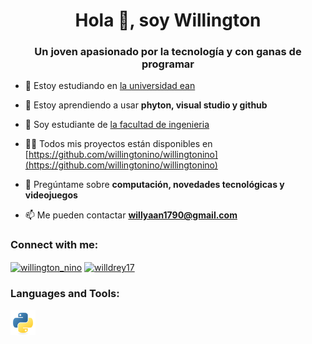 <h1 align="center">Hola 👋, soy Willington</h1>
<h3 align="center">Un joven apasionado por la tecnología y con ganas de programar</h3>

- 🔭 Estoy estudiando en [la universidad ean](https://universidadean.edu.co/)

- 🌱 Estoy aprendiendo a usar **phyton, visual studio y github**

- 👯 Soy estudiante de [la facultad de ingenieria](https://universidadean.edu.co/programas/carreras-profesionales/carrera-de-ingenieria-de-sistemas)

- 👨‍💻 Todos mis proyectos están disponibles en [https://github.com/willingtonino/willingtonino](https://github.com/willingtonino/willingtonino)

- 💬 Pregúntame sobre **computación, novedades tecnológicas y videojuegos**

- 📫 Me pueden contactar **willyaan1790@gmail.com**

<h3 align="left">Connect with me:</h3>
<p align="left">
<a href="https://twitter.com/willington_nino" target="blank"><img align="center" src="https://raw.githubusercontent.com/rahuldkjain/github-profile-readme-generator/master/src/images/icons/Social/twitter.svg" alt="willington_nino" height="30" width="40" /></a>
<a href="https://instagram.com/willdrey17" target="blank"><img align="center" src="https://raw.githubusercontent.com/rahuldkjain/github-profile-readme-generator/master/src/images/icons/Social/instagram.svg" alt="willdrey17" height="30" width="40" /></a>
</p>

<h3 align="left">Languages and Tools:</h3>
<p align="left"> <a href="https://www.python.org" target="_blank"> <img src="https://raw.githubusercontent.com/devicons/devicon/master/icons/python/python-original.svg" alt="python" width="40" height="40"/> </a> </p>
